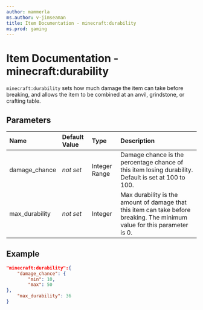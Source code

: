 ```yaml
---
author: mammerla
ms.author: v-jimseaman
title: Item Documentation - minecraft:durability
ms.prod: gaming
---
```


# Item Documentation - minecraft:durability

`minecraft:durability` sets how much damage the item can take before breaking, and allows the item to be combined at an anvil, grindstone, or crafting table.

## Parameters

|Name |Default Value  |Type  |Description  |
|:----------|:----------|:----------|:----------|
|damage_chance|*not set* |Integer Range | Damage chance is the percentage chance of this item losing durability. Default is set at 100 to 100. |
|max_durability|*not set* |Integer | Max durability is the amount of damage that this item can take before breaking. The minimum value for this parameter is 0.|

## Example

```json
"minecraft:durability":{
    "damage_chance": {
        "min": 10,
        "max": 50
},
    "max_durability": 36
}
```
